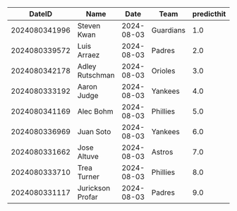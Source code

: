 DateID         |  Name              |  Date        |  Team       |  predicthit  |  predicthitproba     |  hitbool  |  Last7DaysAVG  |  Last15DaysAVG  |  Last30DaysAVG
---------------|--------------------|--------------|-------------|--------------|----------------------|-----------|----------------|-----------------|---------------
2024080341996  |  Steven Kwan       |  2024-08-03  |  Guardians  |  1.0         |  0.6307975611216186  |  False    |  0.24          |  0.232          |  0.267
2024080339572  |  Luis Arraez       |  2024-08-03  |  Padres     |  2.0         |  0.625678430232581   |  False    |  0.25          |  0.283          |  0.291
2024080342178  |  Adley Rutschman   |  2024-08-03  |  Orioles    |  3.0         |  0.623717525546172   |  False    |  0.15          |  0.136          |  0.143
2024080333192  |  Aaron Judge       |  2024-08-03  |  Yankees    |  4.0         |  0.6168778786704461  |  False    |  0.5           |  0.404          |  0.317
2024080341169  |  Alec Bohm         |  2024-08-03  |  Phillies   |  5.0         |  0.6137354396477468  |  False    |  0.318         |  0.313          |  0.287
2024080336969  |  Juan Soto         |  2024-08-03  |  Yankees    |  6.0         |  0.6127039027424809  |  False    |  0.333         |  0.396          |  0.337
2024080331662  |  Jose Altuve       |  2024-08-03  |  Astros     |  7.0         |  0.6118718782951307  |  False    |  0.25          |  0.288          |  0.295
2024080333710  |  Trea Turner       |  2024-08-03  |  Phillies   |  8.0         |  0.6116251232084892  |  False    |  0.091         |  0.157          |  0.256
2024080331117  |  Jurickson Profar  |  2024-08-03  |  Padres     |  9.0         |  0.6104473259712409  |  False    |  0.313         |  0.277          |  0.256
